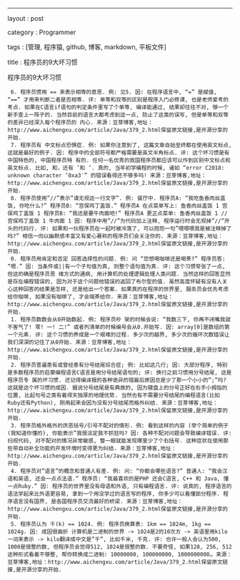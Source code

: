 ---

layout : post

category : Programmer

tags : [管理, 程序猿, github, 博客, markdown, 平板文件]

title : 程序员的9大坏习惯

程序员的9大坏习惯


     6. 程序员惯用 == 来表示相等的意思. 例: 见5. 因: 在程序语言中, “=” 是赋值, “==” 才用来判断二者是否相等. 评: 单等和双等的区别是程序入门必修课, 也是老师爱考的考点. 如果在C语言if语句的判定条件里写了个单等, 编译能通过, 结果却往往不对, 够一个新手查上一阵子的. 当然目前的语言大都考虑到这一点, 防止了这类的误写, 但是单等和双等的差异已经深入每个程序员的 内心. 来源：豆芽博客,地址：http://www.aichengxu.com/article/Java/379_2.html保留原文链接,是开源分享的开始. 
     7. 程序员有 中文标点恐惧症. 例: 如果你注意到了, 这篇文章自始至终都在使用英文标点, 这就是最好的例子. 因: 程序中的全部符号都严格需要是英文半角标点. 评: 这个坏习惯是有中国特色的, 中国程序员特 有的. 任何一名优秀的我国程序员都应该可以作到区别中文标点和英文标点. 比如, 和，还有 ’和 ‘. 真的, 当年初学编程的时候, 诸如 “error C2018: unknown character ’0xa3′” 的错误看得还不够多吗! 来源：豆芽博客,地址：http://www.aichengxu.com/article/Java/379_2.html保留原文链接,是开源分享的开始. 
     8. 程序员使用”//”表示”请无视这一行文字”. 例: 餐厅中. 程序员A: “我吃鱼香肉丝盖饭, 你吃什么?” 程序员B: “宫保鸡丁盖饭.” 程序员A 在点菜单写上: 鱼香肉丝盖饭 1 宫保鸡丁盖饭 1 程序员B: “我还是要牛肉面吧!” 程序员A 更正点菜单: 鱼香肉丝盖饭 1 // 宫保鸡丁盖饭 1 牛肉面 1 因: 程序中用”//”为代码加上注释, 程序运行时会无视掉”//”开头的代码行. 评: 如果和一伙程序员在一起时被冷落了, 可以抱怨一句”喂喂喂我是被注释掉了吗?” 相信一向以幽默感丰富又有爱心著称的程序员们会关注你的. 来源：豆芽博客,地址：http://www.aichengxu.com/article/Java/379_2.html保留原文链接,是开源分享的开始. 
     0. 程序员用肯定和否定 回答选择性的问题. 例: 问 “您想喝咖啡还是喝茶?” 程序员答: “嗯.” 因: 当条件或||有一个子句值为真, 则整个语句值为真. 评: 这个习惯夸张了一点, 但这的确是程序员思 维方式的通病, 用计算机的处理逻辑处理人类问题. 当然这样的回答显然是存在编程错误的, 因为对于这个问题他错误的返回了布尔型的值. 虽然高度怀疑有没有人关心这种回答的结果是怎样, 还是给出一个答案. 如果真的在程序的世界里, 服务员会优先考虑给你咖啡, 如果没有咖啡了, 才会端茶给你. 来源：豆芽博客,地址：http://www.aichengxu.com/article/Java/379_2.html保留原文链接,是开源分享的开始. 
     1. 程序员数数会从0开始数起. 例: 程序员吵 架的时候会说: “我数三下, 你再不闭嘴我就不客气了! 零! 一! 二!” 或者列清单的时候编号会从0.开始写. 因: array[0]是数组的第一个元素. 评: 这个习惯的养成是一个艰难的过程. 多少次的越界, 多少次的循环次数错误让我们深深的记住了从0开始. 来源：豆芽博客,地址：http://www.aichengxu.com/article/Java/379_2.html保留原文链接,是开源分享的开始. 
     2. 程序员普遍患有或曾经患有分号结尾综合症; 例: 比如这几行; 因: 大部分程序, 特别是多数程序员的启蒙编程语言C语言是用分号结尾语句的; 评: 换行之前习惯用分号结尾, 这是程序员专 属的坏习惯. 还记得编译报的各种诡异的错最后原因总是少了那一个小小的”;”吗? 这就是这个坏习惯的成因. 据说分号结尾是有典故的, 因为键盘上的分号正好在右手小拇指的位置, 比起句号之类有着得天独厚的地理优势. 当然也有不需要分号结尾的编程语言(比如Ruby还有Python), 刚用起来会因为没有分号结尾而格外纠结. 来源：豆芽博客,地址：http://www.aichengxu.com/article/Java/379_2.html保留原文链接,是开源分享的开始. 
     3. 程序员格外格外的厌恶括号/引号不配对的情形. 例: 看到这样的内容 (举个简单的例子(我知道你懂的), 你能表示”我很淡定我不抓狂吗? 因: 各种不配对问题会导致编译错误. 评: 扫视代码, 对不配对的情况异常敏感, 瞥一眼就能发现哪里少了个右括号. 这种症状在使用那些带自动补全功能的开发环境时变得更为纠结. 来源：豆芽博客,地址：http://www.aichengxu.com/article/Java/379_2.html保留原文链接,是开源分享的开始. 
     4. 程序员对”语言”的概念和普通人有差. 例: 问: “你都会哪些语言?” 普通人: “我会汉语和英语, 还会一点点法语.” 程序员: “我最喜欢的是PHP 还会C语言, C++ 和 Java, 懂一点Ruby.” 因: 程序员的世界里没有母语和外语, 只有编程语言. 评: 说真的, 程序语言的语法学起来比外语更容易, 拿到一个用没学过的语言写的程序, 你多少可以看懂部分程序. 程序语言没有国界, 是各国程序员交流最好的桥梁. 来源：豆芽博客,地址：http://www.aichengxu.com/article/Java/379_2.html保留原文链接,是开源分享的开始. 
     5. 程序员认为 千(k) == 1024. 例: 程序员换算表: 1km == 1024m, 1kg == 1024g. 因: 成因很曲折 计算机是二进制的世界 -> 1024是2的10次方 -> 英语里用kilo一词来表示 -> kilo翻译成中文是”千”, 比如千米, 千克. 评: 也许一般人会认为500, 1000是很整的数, 但程序员会觉得512, 1024是很整的数. 不要奇怪, 如果128, 256, 512这种形式看着不够整, 帮你转换成二进制: 10000000, 100000000, 1000000000… 来源：豆芽博客,地址：http://www.aichengxu.com/article/Java/379_2.html保留原文链接,是开源分享的开始. 
